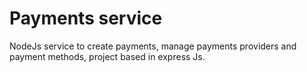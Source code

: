 # Payments service
NodeJs service to create payments, manage payments providers and payment methods, project based in express Js.


